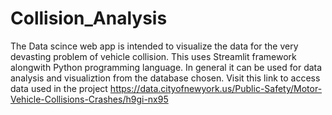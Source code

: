 # Collision_Analysis
The Data scince web app is intended to visualize the data for the very devasting problem of vehicle collision. This uses Streamlit framework alongwith Python programming language. In general it can be used for data analysis and visualiztion from the database chosen.
Visit this link to access data used in the project https://data.cityofnewyork.us/Public-Safety/Motor-Vehicle-Collisions-Crashes/h9gi-nx95
